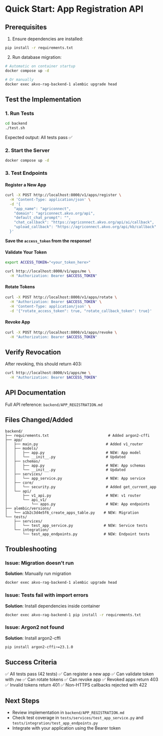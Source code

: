 # Quick Start: App Registration API

## Prerequisites

1. Ensure dependencies are installed:
```bash
pip install -r requirements.txt
```

2. Run database migration:
```bash
# Automatic on container startup
docker compose up -d

# Or manually
docker exec akvo-rag-backend-1 alembic upgrade head
```

## Test the Implementation

### 1. Run Tests

```bash
cd backend
./test.sh
```

Expected output: All tests pass ✅

### 2. Start the Server

```bash
docker compose up -d
```

### 3. Test Endpoints

#### Register a New App

```bash
curl -X POST http://localhost:8000/v1/apps/register \
  -H 'Content-Type: application/json' \
  -d '{
    "app_name": "agriconnect",
    "domain": "agriconnect.akvo.org/api",
    "default_chat_prompt": "",
    "chat_callback": "https://agriconnect.akvo.org/api/ai/callback",
    "upload_callback": "https://agriconnect.akvo.org/api/kb/callback"
  }'
```

**Save the `access_token` from the response!**

#### Validate Your Token

```bash
export ACCESS_TOKEN="<your_token_here>"

curl http://localhost:8000/v1/apps/me \
  -H "Authorization: Bearer $ACCESS_TOKEN"
```

#### Rotate Tokens

```bash
curl -X POST http://localhost:8000/v1/apps/rotate \
  -H "Authorization: Bearer $ACCESS_TOKEN" \
  -H 'Content-Type: application/json' \
  -d '{"rotate_access_token": true, "rotate_callback_token": true}'
```

#### Revoke App

```bash
curl -X POST http://localhost:8000/v1/apps/revoke \
  -H "Authorization: Bearer $ACCESS_TOKEN"
```

## Verify Revocation

After revoking, this should return 403:

```bash
curl http://localhost:8000/v1/apps/me \
  -H "Authorization: Bearer $ACCESS_TOKEN"
```

## API Documentation

Full API reference: `backend/APP_REGISTRATION.md`

## Files Changed/Added

```
backend/
├── requirements.txt                           # Added argon2-cffi
├── app/
│   ├── main.py                               # Added v1_router
│   ├── models/
│   │   ├── app.py                            # NEW: App model
│   │   └── __init__.py                       # Updated
│   ├── schemas/
│   │   ├── app.py                            # NEW: App schemas
│   │   └── __init__.py                       # Updated
│   ├── services/
│   │   └── app_service.py                    # NEW: App service
│   ├── core/
│   │   └── security.py                       # Added get_current_app
│   └── api/
│       ├── v1_api.py                         # NEW: v1 router
│       └── api_v1/
│           └── apps.py                       # NEW: App endpoints
├── alembic/versions/
│   └── a1b2c3d4e5f6_create_apps_table.py    # NEW: Migration
└── tests/
    ├── services/
    │   └── test_app_service.py              # NEW: Service tests
    └── integration/
        └── test_app_endpoints.py            # NEW: Endpoint tests
```

## Troubleshooting

### Issue: Migration doesn't run

**Solution**: Manually run migration
```bash
docker exec akvo-rag-backend-1 alembic upgrade head
```

### Issue: Tests fail with import errors

**Solution**: Install dependencies inside container
```bash
docker exec akvo-rag-backend-1 pip install -r requirements.txt
```

### Issue: Argon2 not found

**Solution**: Install argon2-cffi
```bash
pip install argon2-cffi>=23.1.0
```

## Success Criteria

✅ All tests pass (42 tests)
✅ Can register a new app
✅ Can validate token with `/me`
✅ Can rotate tokens
✅ Can revoke app
✅ Revoked apps return 403
✅ Invalid tokens return 401
✅ Non-HTTPS callbacks rejected with 422

## Next Steps

- Review implementation in `backend/APP_REGISTRATION.md`
- Check test coverage in `tests/services/test_app_service.py` and `tests/integration/test_app_endpoints.py`
- Integrate with your application using the Bearer token
